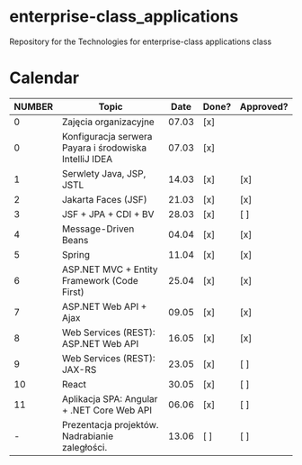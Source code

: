 # enterprise-class_applications
Repository for the Technologies for enterprise-class applications class

# Calendar

| NUMBER | Topic                                             | Date  | Done? | Approved? |
|--------|--------------------------------------------------|-------|-------|-----------|
| 0      | Zajęcia organizacyjne                           | 07.03 | [x]   |        |
| 0      | Konfiguracja serwera Payara i środowiska IntelliJ IDEA | 07.03 | [x]   |        |
| 1      | Serwlety Java, JSP, JSTL                        | 14.03 | [x]   | [x]       |
| 2      | Jakarta Faces (JSF)                             | 21.03 | [x]   | [x]       |
| 3      | JSF + JPA + CDI + BV                            | 28.03 | [x]   | [ ]       |
| 4      | Message-Driven Beans                            | 04.04 | [x]   | [x]       |
| 5      | Spring                                         | 11.04 | [x]   | [x]       |
| 6      | ASP.NET MVC + Entity Framework (Code First)    | 25.04 | [x]   | [x]       |
| 7      | ASP.NET Web API + Ajax                         | 09.05 | [x]   | [x]       |
| 8      | Web Services (REST): ASP.NET Web API           | 16.05 | [x]   | [x]       |
| 9      | Web Services (REST): JAX-RS                    | 23.05 | [x]   | [ ]       |
| 10     | React                                          | 30.05 | [x]   | [ ]       |
| 11     | Aplikacja SPA: Angular + .NET Core Web API     | 06.06 | [x]   | [ ]       |
| -      | Prezentacja projektów. Nadrabianie zaległości. | 13.06 | [ ]   | [ ]       |


